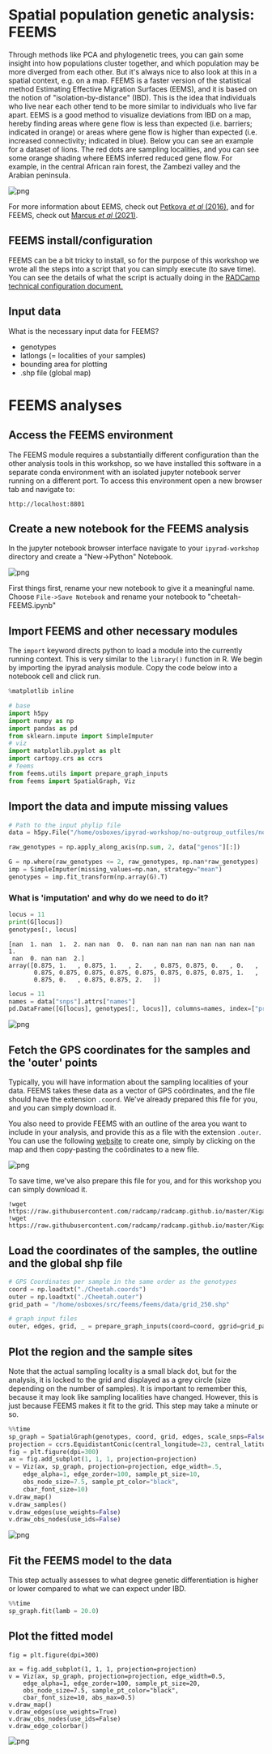 # Spatial population genetic analysis: **FEEMS**

Through methods like PCA and phylogenetic trees, you can gain some insight into 
how populations cluster together, and which population may be more diverged from 
each other. But it's always nice to also look at this in a spatial context, e.g. 
on a map. FEEMS is a faster version of the statistical method Estimating 
Effective Migration Surfaces (EEMS), and it is based on the notion of 
"isolation-by-distance" (IBD). This is the idea that individuals who live near 
each other tend to be more similar to individuals who live far apart. EEMS is a 
good method to visualize deviations from IBD on a map, hereby finding areas where 
gene flow is less than expected (i.e. barriers; indicated in orange) or areas 
where gene flow is higher than expected (i.e. increased connectivity; indicated 
in blue). Below you can see an example for a dataset of lions. The red dots are 
sampling localities, and you can see some orange shading where EEMS inferred 
reduced gene flow. For example, in the central African rain forest, the Zambezi 
valley and the Arabian peninsula.

![png](images/lions_EEMS.png)

For more information about EEMS, check out [Petkova *et al* 
(2016)](https://www.nature.com/articles/ng.3464), and for FEEMS, check out 
[Marcus *et al* (2021)](https://elifesciences.org/articles/61927).

## FEEMS install/configuration
FEEMS can be a bit tricky to install, so for the purpose of this workshop
we wrote all the steps into a script that you can simply execute (to save
time). You can see the details of what the script is actually doing
in the [RADCamp technical configuration document.](./technical-configuration.md)

## Input data
What is the necessary input data for FEEMS?
* genotypes
* latlongs (= localities of your samples)
* bounding area for plotting
* .shp file (global map)

# **FEEMS** analyses

## Access the FEEMS environment
The FEEMS module requires a substantially different configuration than the
other analysis tools in this workshop, so we have installed this software
in a separate conda environment with an isolated jupyter notebook server
running on a different port. To access this environment open a new browser
tab and navigate to:

`http://localhost:8801`

## Create a new notebook for the FEEMS analysis
In the jupyter notebook browser interface navigate to your `ipyrad-workshop`
directory and create a "New->Python" Notebook.

![png](images/raxml-CreateNotebook.png)

First things first, rename your new notebook to give it a meaningful name. Choose `File->Save Notebook` and rename your notebook to "cheetah-FEEMS.ipynb"

## Import FEEMS and other necessary modules
The `import` keyword directs python to load a module into the currently running
context. This is very similar to the `library()` function in R. We begin by
importing the ipyrad analysis module. Copy the code below into a
notebook cell and click run. 

```python
%matplotlib inline

# base
import h5py
import numpy as np
import pandas as pd
from sklearn.impute import SimpleImputer 
# viz 
import matplotlib.pyplot as plt 
import cartopy.crs as ccrs 
# feems 
from feems.utils import prepare_graph_inputs 
from feems import SpatialGraph, Viz 
```

## Import the data and impute missing values

```python
# Path to the input phylip file
data = h5py.File("/home/osboxes/ipyrad-workshop/no-outgroup_outfiles/no-outgroup.snps.hdf5")

raw_genotypes = np.apply_along_axis(np.sum, 2, data["genos"][:])

G = np.where(raw_genotypes <= 2, raw_genotypes, np.nan*raw_genotypes)
imp = SimpleImputer(missing_values=np.nan, strategy="mean") 
genotypes = imp.fit_transform(np.array(G).T) 
```

### What is 'imputation' and why do we need to do it?

```python
locus = 11
print(G[locus])
genotypes[:, locus]
```
```
[nan  1. nan  1.  2. nan nan  0.  0. nan nan nan nan nan nan nan nan  1.
 nan  0. nan nan  2.]
array([0.875, 1.   , 0.875, 1.   , 2.   , 0.875, 0.875, 0.   , 0.   ,
       0.875, 0.875, 0.875, 0.875, 0.875, 0.875, 0.875, 0.875, 1.   ,
       0.875, 0.   , 0.875, 0.875, 2.   ])
```
```python
locus = 11
names = data["snps"].attrs["names"]
pd.DataFrame([G[locus], genotypes[:, locus]], columns=names, index=["pre-imputation", "post-imputation"]).T
```
![png](images/FEEMS-ImputationDF.png)

## Fetch the GPS coordinates for the samples and the 'outer' points
Typically, you will have information about the sampling localities of your data. FEEMS takes these data as a vector of GPS coördinates, and the file should have the extension `.coord`. We've already prepared this file for you, and you can simply download it. 

You also need to provide FEEMS with an outline of the area you want to include in your analysis, and provide this as a file with the extension `.outer`. You can use the following [website](http://www.birdtheme.org/useful/v3tool.html) to create one, simply by clicking on the map and then copy-pasting the coördinates to a new file. 

![png](images/FEEMS_outer.png)

To save time, we've also prepare this file for you, and for this workshop you can simply download it.

```
!wget https://raw.githubusercontent.com/radcamp/radcamp.github.io/master/Kigali2023/Cheetah.coords
!wget https://raw.githubusercontent.com/radcamp/radcamp.github.io/master/Kigali2023/Cheetah.outer
```

## Load the coordinates of the samples, the outline and the global shp file
```python
# GPS Coordinates per sample in the same order as the genotypes
coord = np.loadtxt("./Cheetah.coords")
outer = np.loadtxt("./Cheetah.outer")
grid_path = "/home/osboxes/src/feems/feems/data/grid_250.shp"

# graph input files
outer, edges, grid, _ = prepare_graph_inputs(coord=coord, ggrid=grid_path, translated=False, buffer=0, outer=outer)
```

## Plot the region and the sample sites
Note that the actual sampling locality is a small black dot, but for the analysis, it is locked to the grid and displayed as a grey circle (size depending on the number of samples). It is important to remember this, because it may look like sampling localities have changed. However, this is just because FEEMS makes it fit to the grid. This step may take a minute or so.

```python
%%time
sp_graph = SpatialGraph(genotypes, coord, grid, edges, scale_snps=False)
projection = ccrs.EquidistantConic(central_longitude=23, central_latitude=8) 
fig = plt.figure(dpi=300) 
ax = fig.add_subplot(1, 1, 1, projection=projection) 
v = Viz(ax, sp_graph, projection=projection, edge_width=.5, 
    edge_alpha=1, edge_zorder=100, sample_pt_size=10, 
    obs_node_size=7.5, sample_pt_color="black", 
    cbar_font_size=10) 
v.draw_map() 
v.draw_samples() 
v.draw_edges(use_weights=False) 
v.draw_obs_nodes(use_ids=False) 
```

![png](images/FEEMS-RegionPlot.png)

## Fit the FEEMS model to the data
This step actually assesses to what degree genetic differentiation is higher or lower compared to what we can expect under IBD. 

```python
%%time 
sp_graph.fit(lamb = 20.0) 
```

## Plot the fitted model
```
fig = plt.figure(dpi=300) 

ax = fig.add_subplot(1, 1, 1, projection=projection) 
v = Viz(ax, sp_graph, projection=projection, edge_width=0.5, 
    edge_alpha=1, edge_zorder=100, sample_pt_size=20, 
    obs_node_size=7.5, sample_pt_color="black", 
    cbar_font_size=10, abs_max=0.5) 
v.draw_map() 
v.draw_edges(use_weights=True) 
v.draw_obs_nodes(use_ids=False) 
v.draw_edge_colorbar() 
```

![png](images/FEEMS-Fitted.png)

